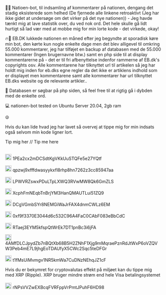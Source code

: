 
🕵🏼‍ Natioen-bot, til indsamling af kommentarer på nationen, dengang det stadig eksisterede som helhed (De fjernede alle linkene retroaktivt (Jeg har ikke gidet at undersøge om det virker på det nye nationen)) - Jeg havde tænkt mig at lave statistik over, du ved nok ord. 
Det hele skulle gå lidt hurtigt så lad vær med at mobbe mig for min lorte kode - det virkede, okay!
    
🔥🚒 EB.DK lukkede nationen en måned efter jeg begyndte at sporadisk køre min bot, den kørte kun nogle enkelte dage men det blev alligevel til omkring 55.000 kommentarer, jeg har tilføjet en backup af databasen med de 55.000 kommentarer (Ingen brugernavne btw.) samt en php side til at display kommentarerne på - det er til fri afbenyttelse indenfor rammerne af EB.dk's copyrights osv. Alle kommentarene har tilknyttet url til artikelen så jeg har holdt mig inden for eb.dks egne regler da det ikke er artiklens indhold som er displayet men kommentarene samt alle kommentarer har url tilknyttet EB.dks website og de relevante artikler..

🔎 Databasen er søgbar på php siden, så feel free til at rigtig gå i dybden med de enkelte ord. 


💻 nationen-bot tested on Ubuntu Server 20.04, 2gb ram


☮️

Hvis du kan lide hvad jeg har lavet så overvej at tippe mig for min indsats også selvom min kode ligner lort.


Tip mig her // Tip me here
<br>
<br>

<img src="https://cryptologos.cc/logos/bitcoin-btc-logo.png" width="20px"> 1PEa2cx2mDCSdtKgVKkUuSTQFe5e27YQtf

<img src="https://cryptologos.cc/logos/bitcoin-cash-bch-logo.png" width="20px"> qpzwj9xfffdwasyykxfl8rhp8hn7262z3cc85947aa

<img src="https://cryptologos.cc/logos/litecoin-ltc-logo.png" width="20px"> LPWVRZswxPDuLTpLXWQ3RVwMW8Qk6GmZLS

<img src="https://cryptologos.cc/logos/dash-dash-logo.png" width="20px"> XcphFmNEqbTnBrjYM3HanQMAUTLui51ZQ9

<img src="https://cryptologos.cc/logos/dogecoin-doge-logo.png" width="20px"> DCgVGmbSYr8NEMGiWaJrFAX4dnmCWLz6EM

<img src="https://cryptologos.cc/logos/ethereum-eth-logo.png" width="20px"> 0xf9f3370E3044d6c532C96A4FaC0CAbF083eBbCdC

<img src="https://cryptologos.cc/logos/ravencoin-rvn-logo.png" width="20px"> RTaej3EYM5kfspQtWrEk7DT1pnBc3i6jFA

<img src="https://cryptologos.cc/logos/monero-xmr-logo.png" width="20px"> 4AMfDLCJpydZb7nBQtXb68B5H2ZNhF1Xjg9mMqraePznRdJtWxP6oVZQVW3Peb4mE7L9jhgEoTDAUfyX5CWc2Sqc5teDFGr

<img src="https://cryptologos.cc/logos/zcash-zec-logo.png" width="20px"> t1fMsUiMvmgv1NR5kmWa7CuDNzNEhqJZ1cF

Hvis du er bekymret for cryptovalutas effekt på miljøet kan du tippe mig med XRP (Ripple). 
XRP bruger mindre strøm end hele Visa betalingsystemet 
<br>
<br>
<img src="https://cryptologos.cc/logos/xrp-xrp-logo.png?v=010" width="20px"> rNPsVVZwEXBcqFVRFppVrPmtJPuhF6HD98


